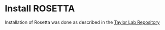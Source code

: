 Install ROSETTA
=================

Installation of Rosetta was done as described in the [Taylor Lab Repository]





[Taylor Lab Repository]: https://github.com/MarcusTaylorLab/Synthetic_Myddosome_project/tree/6e95f7c35de68e380985157d5a26582d1b9047ef/rosetta_pipeline
